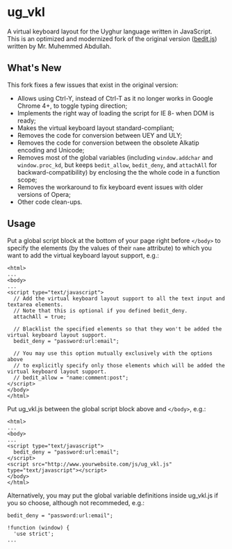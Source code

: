 ug_vkl
======

A virtual keyboard layout for the Uyghur language written in JavaScript. This is an optimized and modernized fork of the original version ([bedit.js](http://www.yulghun.com/news/vkb.html)) written by Mr. Muhemmed Abdullah.

## What's New 

This fork fixes a few issues that exist in the original version:

* Allows using Ctrl-Y, instead of Ctrl-T as it no longer works in Google Chrome 4+, to toggle typing direction;
* Implements the right way of loading the script for IE 8- when DOM is ready;
* Makes the virtual keyboard layout standard-compliant; 
* Removes the code for conversion between UEY and ULY;
* Removes the code for conversion between the obsolete Alkatip encoding and Unicode;
* Removes most of the global variables (including `window.addchar` and `window.proc_kd`, but keeps `bedit_allow`, `bedit_deny`, and `attachAll` for backward-compatibility) by enclosing the the whole code in a function scope;
* Removes the workaround to fix keyboard event issues with older versions of Opera;
* Other code clean-ups.

## Usage

Put a global script block at the bottom of your page right before `</body>` to specify the elements (by the values of their `name` attribute) to which you want to add the virtual keyboard layout support, e.g.:
```
<html>
...
<body>
...
<script type="text/javascript">
  // Add the virtual keyboard layout support to all the text input and textarea elements.
  // Note that this is optional if you defined bedit_deny.
  attachAll = true;

  // Blacklist the specified elements so that they won't be added the virtual keyboard layout support.
  bedit_deny = "password:url:email";
 
  // You may use this option mutually exclusively with the options above
  // to explicitly specify only those elements which will be added the virtual keyboard layout support.
  // bedit_allow = "name:comment:post"; 
</script>
</body>
</html>
```

Put ug_vkl.js between the global script block above and `</body>`, e.g.:
```
<html>
...
<body>
...
<script type="text/javascript">
  bedit_deny = "password:url:email";
</script>
<script src="http://www.yourwebsite.com/js/ug_vkl.js" type="text/javascript"></script>
</body>
</html>
```

Alternatively, you may put the global variable definitions inside ug_vkl.js if you so choose, although not recommeded, e.g.:
```
bedit_deny = "password:url:email";

!function (window) {
  'use strict';
...
```

